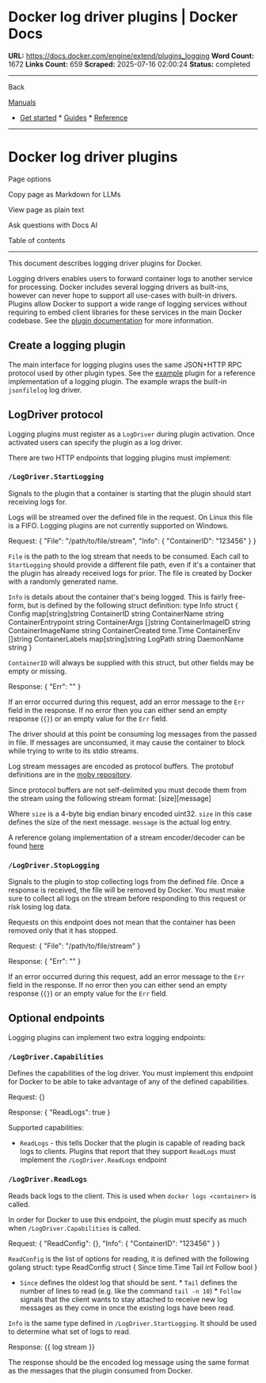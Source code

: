 # Docker log driver plugins | Docker Docs

**URL:** https://docs.docker.com/engine/extend/plugins_logging
**Word Count:** 1672
**Links Count:** 659
**Scraped:** 2025-07-16 02:00:24
**Status:** completed

---

Back

[Manuals](https://docs.docker.com/manuals/)

  * [Get started](https://docs.docker.com/get-started/)   * [Guides](https://docs.docker.com/guides/)   * [Reference](https://docs.docker.com/reference/)

* * *

# Docker log driver plugins

Page options

Copy page as Markdown for LLMs

View page as plain text

Ask questions with Docs AI

Table of contents

* * *

This document describes logging driver plugins for Docker.

Logging drivers enables users to forward container logs to another service for processing. Docker includes several logging drivers as built-ins, however can never hope to support all use-cases with built-in drivers. Plugins allow Docker to support a wide range of logging services without requiring to embed client libraries for these services in the main Docker codebase. See the [plugin documentation](https://docs.docker.com/engine/extend/legacy_plugins/) for more information.

## Create a logging plugin

The main interface for logging plugins uses the same JSON+HTTP RPC protocol used by other plugin types. See the [example](https://github.com/cpuguy83/docker-log-driver-test) plugin for a reference implementation of a logging plugin. The example wraps the built-in `jsonfilelog` log driver.

## LogDriver protocol

Logging plugins must register as a `LogDriver` during plugin activation. Once activated users can specify the plugin as a log driver.

There are two HTTP endpoints that logging plugins must implement:

### `/LogDriver.StartLogging`

Signals to the plugin that a container is starting that the plugin should start receiving logs for.

Logs will be streamed over the defined file in the request. On Linux this file is a FIFO. Logging plugins are not currently supported on Windows.

Request:               {       "File": "/path/to/file/stream",       "Info": {               "ContainerID": "123456"       }     }

`File` is the path to the log stream that needs to be consumed. Each call to `StartLogging` should provide a different file path, even if it's a container that the plugin has already received logs for prior. The file is created by Docker with a randomly generated name.

`Info` is details about the container that's being logged. This is fairly free-form, but is defined by the following struct definition:               type Info struct {     	Config              map[string]string     	ContainerID         string     	ContainerName       string     	ContainerEntrypoint string     	ContainerArgs       []string     	ContainerImageID    string     	ContainerImageName  string     	ContainerCreated    time.Time     	ContainerEnv        []string     	ContainerLabels     map[string]string     	LogPath             string     	DaemonName          string     }

`ContainerID` will always be supplied with this struct, but other fields may be empty or missing.

Response:               {       "Err": ""     }

If an error occurred during this request, add an error message to the `Err` field in the response. If no error then you can either send an empty response \(`{}`\) or an empty value for the `Err` field.

The driver should at this point be consuming log messages from the passed in file. If messages are unconsumed, it may cause the container to block while trying to write to its stdio streams.

Log stream messages are encoded as protocol buffers. The protobuf definitions are in the [moby repository](https://github.com/moby/moby/blob/master/api/types/plugins/logdriver/entry.proto).

Since protocol buffers are not self-delimited you must decode them from the stream using the following stream format:               [size][message]

Where `size` is a 4-byte big endian binary encoded uint32. `size` in this case defines the size of the next message. `message` is the actual log entry.

A reference golang implementation of a stream encoder/decoder can be found [here](https://github.com/docker/docker/blob/master/api/types/plugins/logdriver/io.go)

### `/LogDriver.StopLogging`

Signals to the plugin to stop collecting logs from the defined file. Once a response is received, the file will be removed by Docker. You must make sure to collect all logs on the stream before responding to this request or risk losing log data.

Requests on this endpoint does not mean that the container has been removed only that it has stopped.

Request:               {       "File": "/path/to/file/stream"     }

Response:               {       "Err": ""     }

If an error occurred during this request, add an error message to the `Err` field in the response. If no error then you can either send an empty response \(`{}`\) or an empty value for the `Err` field.

## Optional endpoints

Logging plugins can implement two extra logging endpoints:

### `/LogDriver.Capabilities`

Defines the capabilities of the log driver. You must implement this endpoint for Docker to be able to take advantage of any of the defined capabilities.

Request:               {}

Response:               {       "ReadLogs": true     }

Supported capabilities:

  * `ReadLogs` \- this tells Docker that the plugin is capable of reading back logs to clients. Plugins that report that they support `ReadLogs` must implement the `/LogDriver.ReadLogs` endpoint

### `/LogDriver.ReadLogs`

Reads back logs to the client. This is used when `docker logs <container>` is called.

In order for Docker to use this endpoint, the plugin must specify as much when `/LogDriver.Capabilities` is called.

Request:               {       "ReadConfig": {},       "Info": {         "ContainerID": "123456"       }     }

`ReadConfig` is the list of options for reading, it is defined with the following golang struct:               type ReadConfig struct {     	Since  time.Time     	Tail   int     	Follow bool     }

  * `Since` defines the oldest log that should be sent.   * `Tail` defines the number of lines to read \(e.g. like the command `tail -n 10`\)   * `Follow` signals that the client wants to stay attached to receive new log messages as they come in once the existing logs have been read.

`Info` is the same type defined in `/LogDriver.StartLogging`. It should be used to determine what set of logs to read.

Response:               {{ log stream }}

The response should be the encoded log message using the same format as the messages that the plugin consumed from Docker.